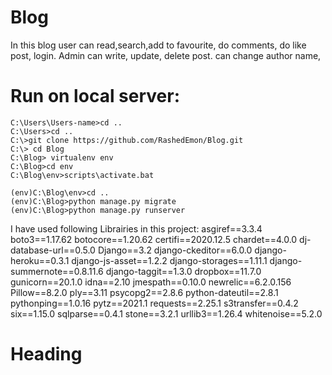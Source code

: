 # Blog
In this blog user can read,search,add to favourite, do comments, do like post, login.
Admin can write, update, delete post. can change author name,  

# Run on local server:

```
C:\Users\Users-name>cd ..
C:\Users>cd ..
C:\>git clone https://github.com/RashedEmon/Blog.git
C:\> cd Blog
C:\Blog> virtualenv env
C:\Blog>cd env
C:\Blog\env>scripts\activate.bat

(env)C:\Blog\env>cd ..
(env)C:\Blog>python manage.py migrate
(env)C:\Blog>python manage.py runserver

```
I have used following Librairies in this project:
asgiref==3.3.4
boto3==1.17.62
botocore==1.20.62
certifi==2020.12.5
chardet==4.0.0
dj-database-url==0.5.0
Django==3.2
django-ckeditor==6.0.0
django-heroku==0.3.1
django-js-asset==1.2.2
django-storages==1.11.1
django-summernote==0.8.11.6
django-taggit==1.3.0
dropbox==11.7.0
gunicorn==20.1.0
idna==2.10
jmespath==0.10.0
newrelic==6.2.0.156
Pillow==8.2.0
ply==3.11
psycopg2==2.8.6
python-dateutil==2.8.1
pythonping==1.0.16
pytz==2021.1
requests==2.25.1
s3transfer==0.4.2
six==1.15.0
sqlparse==0.4.1
stone==3.2.1
urllib3==1.26.4
whitenoise==5.2.0
<h1> Heading</h1>
